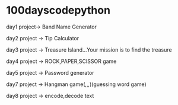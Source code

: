 # 100dayscodepython
day1 project-> Band Name Generator

day2 project -> Tip Calculator

day3 project -> Treasure Island...Your mission is to find the treasure

day4 project -> ROCK,PAPER,SCISSOR game

day5 project -> Password generator

day7 project -> Hangman game(_,_,_,_)(guessing word game)

day8 project -> encode,decode text
